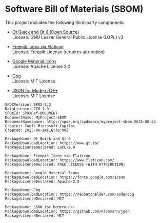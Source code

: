 # Software Bill of Materials (SBOM)

This project includes the following third-party components:

- [Qt Quick and Qt 6 (Open Source)](https://www.qt.io/)  
  License: GNU Lesser General Public License (LGPL) v3

- [Freepik Icons via Flaticon](https://www.flaticon.com/)  
  License: Freepik License (requires attribution)

- [Google Material Icons](https://fonts.google.com/icons)  
  License: Apache License 2.0

- [Cog](https://nedbatchelder.com/code/cog)  
  License: MIT License

- [JSON for Modern C++](https://github.com/nlohmann/json)  
  License: MIT License

```SPDX
SPDXVersion: SPDX-2.2
DataLicense: CC0-1.0
SPDXID: SPDXRef-DOCUMENT
DocumentName: MyProject-SBOM
DocumentNamespace: http://spdx.org/spdxdocs/myproject-sbom-2025-08-24
Creator: Tool: Microsoft Copilot
Created: 2025-08-24T16:30:00Z

PackageName: Qt Quick and Qt 6
PackageDownloadLocation: https://www.qt.io/
PackageLicenseDeclared: LGPL-3.0

PackageName: Freepik Icons via Flaticon
PackageDownloadLocation: https://www.flaticon.com/
PackageLicenseDeclared: FREE LICENSE (WITH ATTRIBUTION)

PackageName: Google Material Icons
PackageDownloadLocation: https://fonts.google.com/icons
PackageLicenseDeclared: Apache-2.0

PackageName: Cog
PackageDownloadLocation: https://nedbatchelder.com/code/cog
PackageLicenseDeclared: MIT

PackageName: JSON for Modern C++
PackageDownloadLocation: https://github.com/nlohmann/json
PackageLicenseDeclared: MIT

```
